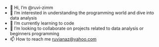 - 👋 Hi, I’m @ruvi-zimm
- 👀 I’m interested in understanding the programming world and dive into data analysis
- 🌱 I’m currently learning to code
- 💞️ I’m looking to collaborate on projects related to data analysis or beginners programming
- 📫 How to reach me ruvianaz@yahoo.com

<!---
ruvi-zimm/ruvi-zimm is a ✨ special ✨ repository because its `README.md` (this file) appears on your GitHub profile.
You can click the Preview link to take a look at your changes.
--->
